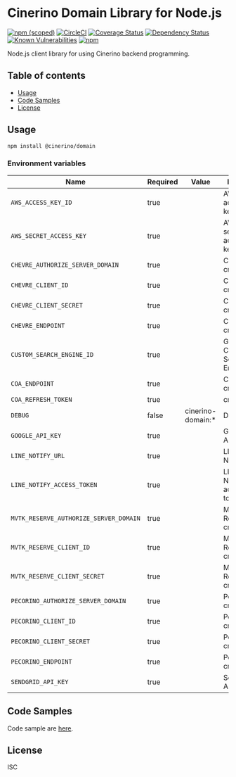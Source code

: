 # Cinerino Domain Library for Node.js

[![npm (scoped)](https://img.shields.io/npm/v/@cinerino/domain.svg)](https://www.npmjs.com/package/@cinerino/domain)
[![CircleCI](https://circleci.com/gh/cinerino/domain.svg?style=svg)](https://circleci.com/gh/cinerino/domain)
[![Coverage Status](https://coveralls.io/repos/github/cinerino/domain/badge.svg?branch=master)](https://coveralls.io/github/cinerino/domain?branch=master)
[![Dependency Status](https://img.shields.io/david/cinerino/domain.svg)](https://david-dm.org/cinerino/domain)
[![Known Vulnerabilities](https://snyk.io/test/github/cinerino/domain/badge.svg)](https://snyk.io/test/github/cinerino/domain)
[![npm](https://img.shields.io/npm/dm/@cinerino/domain.svg)](https://nodei.co/npm/@cinerino/domain/)

Node.js client library for using Cinerino backend programming.

## Table of contents

* [Usage](#usage)
* [Code Samples](#code-samples)
* [License](#license)

## Usage

```shell
npm install @cinerino/domain
```

### Environment variables

| Name                                   | Required | Value             | Purpose                        |
| -------------------------------------- | -------- | ----------------- | ------------------------------ |
| `AWS_ACCESS_KEY_ID`                    | true     |                   | AWS access key                 |
| `AWS_SECRET_ACCESS_KEY`                | true     |                   | AWS secret access key          |
| `CHEVRE_AUTHORIZE_SERVER_DOMAIN`       | true     |                   | Chevre credentials             |
| `CHEVRE_CLIENT_ID`                     | true     |                   | Chevre credentials             |
| `CHEVRE_CLIENT_SECRET`                 | true     |                   | Chevre credentials             |
| `CHEVRE_ENDPOINT`                      | true     |                   | Chevre credentials             |
| `CUSTOM_SEARCH_ENGINE_ID`              | true     |                   | Google Custom Search Engine ID |
| `COA_ENDPOINT`                         | true     |                   | COA credentilas                |
| `COA_REFRESH_TOKEN`                    | true     |                   | credentilas                    |
| `DEBUG`                                | false    | cinerino-domain:* | Debug                          |
| `GOOGLE_API_KEY`                       | true     |                   | Google API Key                 |
| `LINE_NOTIFY_URL`                      | true     |                   | LINE Notify URL                |
| `LINE_NOTIFY_ACCESS_TOKEN`             | true     |                   | LINE Notify access token       |
| `MVTK_RESERVE_AUTHORIZE_SERVER_DOMAIN` | true     |                   | Mvtk Reserve credentials       |
| `MVTK_RESERVE_CLIENT_ID`               | true     |                   | Mvtk Reserve credentials       |
| `MVTK_RESERVE_CLIENT_SECRET`           | true     |                   | Mvtk Reserve credentials       |
| `PECORINO_AUTHORIZE_SERVER_DOMAIN`     | true     |                   | Pecorino credentials           |
| `PECORINO_CLIENT_ID`                   | true     |                   | Pecorino credentials           |
| `PECORINO_CLIENT_SECRET`               | true     |                   | Pecorino credentials           |
| `PECORINO_ENDPOINT`                    | true     |                   | Pecorino credentials           |
| `SENDGRID_API_KEY`                     | true     |                   | SendGrid API key               |

## Code Samples

Code sample are [here](https://github.com/cinerino/domain/tree/master/example).

## License

ISC
